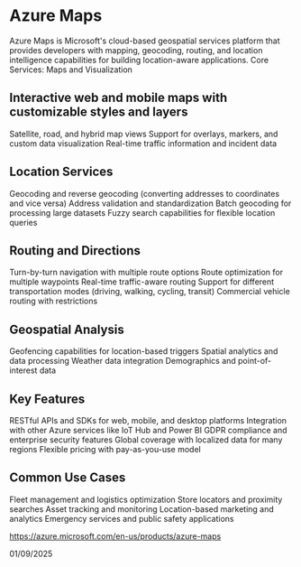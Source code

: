 # Azure Maps


Azure Maps is Microsoft's cloud-based geospatial services platform that provides developers with mapping, geocoding, routing, and location intelligence capabilities for building location-aware applications.
Core Services:
Maps and Visualization

## Interactive web and mobile maps with customizable styles and layers
Satellite, road, and hybrid map views
Support for overlays, markers, and custom data visualization
Real-time traffic information and incident data

## Location Services

Geocoding and reverse geocoding (converting addresses to coordinates and vice versa)
Address validation and standardization
Batch geocoding for processing large datasets
Fuzzy search capabilities for flexible location queries

## Routing and Directions

Turn-by-turn navigation with multiple route options
Route optimization for multiple waypoints
Real-time traffic-aware routing
Support for different transportation modes (driving, walking, cycling, transit)
Commercial vehicle routing with restrictions

## Geospatial Analysis

Geofencing capabilities for location-based triggers
Spatial analytics and data processing
Weather data integration
Demographics and point-of-interest data

## Key Features

RESTful APIs and SDKs for web, mobile, and desktop platforms
Integration with other Azure services like IoT Hub and Power BI
GDPR compliance and enterprise security features
Global coverage with localized data for many regions
Flexible pricing with pay-as-you-use model

## Common Use Cases

Fleet management and logistics optimization
Store locators and proximity searches
Asset tracking and monitoring
Location-based marketing and analytics
Emergency services and public safety applications


https://azure.microsoft.com/en-us/products/azure-maps

01/09/2025
